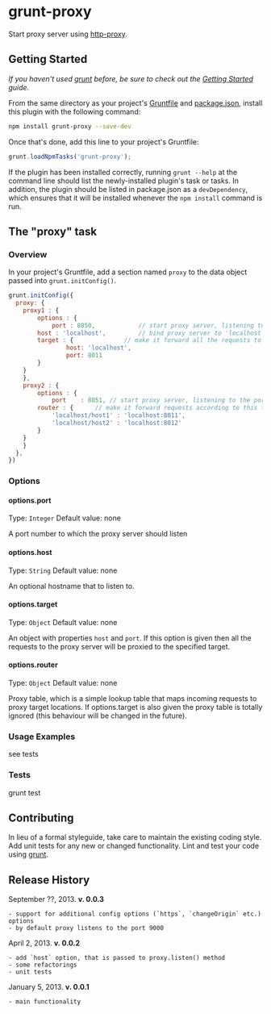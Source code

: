 # grunt-proxy

Start proxy server using [http-proxy][].

## Getting Started
_If you haven't used [grunt][] before, be sure to check out the [Getting Started][] guide._

From the same directory as your project's [Gruntfile][Getting Started] and [package.json][],
install this plugin with the following command:

```bash
npm install grunt-proxy --save-dev
```

Once that's done, add this line to your project's Gruntfile:

```js
grunt.loadNpmTasks('grunt-proxy');
```

If the plugin has been installed correctly, running `grunt --help`
at the command line should list the newly-installed plugin's task
or tasks. In addition, the plugin should be listed in package.json
as a `devDependency`, which ensures that it will be installed whenever
the `npm install` command is run.

[grunt]: http://gruntjs.com/
[Getting Started]: https://github.com/gruntjs/grunt/blob/devel/docs/getting_started.md
[package.json]: https://npmjs.org/doc/json.html
[http-proxy]: https://npmjs.org/package/http-proxy

## The "proxy" task

### Overview
In your project's Gruntfile, add a section named `proxy` to the data object passed into `grunt.initConfig()`.

```js
grunt.initConfig({
  proxy: {
    proxy1 : {
    	options : {
    		port : 8050,			// start proxy server, listening to the port 8050
		host : 'localhost',			// bind proxy server to 'localhost' interface
		target : {				// make it forward all the requests to localhost:8011
				host: 'localhost',
				port: 8011
		}
	}
    },
    proxy2 : {
    	options : {
    		port	: 8051,	// start proxy server, listening to the port 8050
		router : {		// make it forward requests according to this table
			'localhost/host1' : 'localhost:8011',
			'localhost/host2' : 'localhost:8012'
		}
	}
    }
  },
})
```

### Options

#### options.port
Type: `Integer`
Default value: none

A port number to which the proxy server should listen

#### options.host
Type: `String`
Default value: none

An optional hostname that to listen to.

#### options.target
Type: `Object`
Default value: none

An object with properties `host` and `port`. If this option is given then all the requests to
the proxy server will be proxied to the specified target.

#### options.router
Type: `Object`
Default value: none

Proxy table, which is a simple lookup table that maps incoming requests
to proxy target locations. If options.target is also given the proxy table
is totally ignored (this behaviour will be changed in the future).

### Usage Examples

see tests

### Tests

grunt test

## Contributing
In lieu of a formal styleguide, take care to maintain the existing coding style.
Add unit tests for any new or changed functionality. Lint and test your code using [grunt][].

## Release History
September ??, 2013. **v. 0.0.3**
	
	- support for additional config options (`https`, `changeOrigin` etc.) options
	- by default proxy listens to the port 9000
	
April 2, 2013. **v. 0.0.2**

	- add `host` option, that is passed to proxy.listen() method
	- some refactorings
	- unit tests

January 5, 2013. **v. 0.0.1**

	- main functionality
